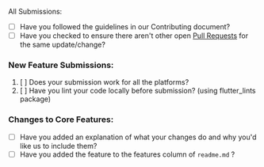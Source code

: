 All Submissions:

* [ ] Have you followed the guidelines in our Contributing document?
* [ ] Have you checked to ensure there aren't other open [Pull Requests](www.github.com/adeeteya/FlutterTodoList/pulls) for the same update/change?

<!-- You can erase any parts of this template not applicable to your Pull Request. -->

### New Feature Submissions:

1. [ ] Does your submission work for all the platforms?
2. [ ] Have you lint your code locally before submission? (using flutter_lints package)

### Changes to Core Features:

* [ ] Have you added an explanation of what your changes do and why you'd like us to include them?
* [ ] Have you added the feature to the features column of ```readme.md``` ?